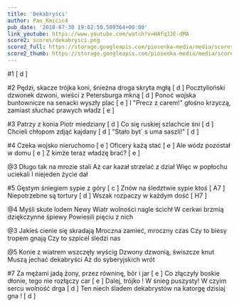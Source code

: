 ```yaml
---
title: 'Dekabryści'
author: Pan_Kmicic4
pub_date: '2018-07-30 19:02:50.509364+00:00'
link_youtube: https://www.youtube.com/watch?v=HAfqJJE-dMA
score2: scores/dekabrysci.png
score2_full: https://storage.googleapis.com/piosenka-media/media/scores/dekabrysci.png
score2_thumb: https://storage.googleapis.com/piosenka-media/media/scores/dekabrysci.png.180x0_q85_upscale.png
---
```


#1
 [ d ]

#2
Pędzi, skacze trójka koni, śnieżna droga skryta mgłą [ d ]
Pocztylioński dzwonek dzwoni, wieści z Petersburga mkną [ d ]
Ponoć wojska buntownicze na senacki wyszły plac [ e ]
I "Precz z carem!" głośno krzyczą, zamiast słuchać prawych władz [ e ]

#3
Patrzy z konia Piotr miedziany [ d ]
Co się ruskiej szlachcie śni [ d ] 
Chcieli chłopom zdjąć kajdany [ d ]
"Stało byt` s uma saszli!" [ d ]

#4
Czeka wojsko nieruchomo [ e ]
Oficery każą stać [ e ]
Ale wódz pozostał w domu [ e ]
Z kimże teraz władzę brać? [ e ]

@3
Długo tak na mrozie stali 
Aż car kazał strzelać z dział
Więc w popłochu uciekali
I niejeden życie dał

#5
Gęstym śniegiem sypie z góry [ c ]
Znów na śledztwie sypie ktoś [ A7 ]
Niepotrzebne są tortury [ d ]
Wszak rozpaczy w każdym dość [ H7 ]

@4
Myśli skute lodem Newy
Wiatr wolności nagle ścichł
W cerkwi brzmią dziękczynne śpiewy
Powiesili pięciu z nich

@3
Jakieś cienie się skradają
Mroczna zamieć, mroczny czas
Czy to biesy tropem gnają
Czy to szpicel śledzi nas

@5
Konie z wiatrem wszczęły wyścig
Dzwony dzwonią, świszcze knut
Muszą jechać dekabryści
Aż do syberyjskich wrót

#7
Za mężami jadą żony, przez równinę, bór i jar [ e ]
Co złączyły boskie dłonie, tego nie rozłączy car [ e ]
Dalej, trójko ! W śnieg puszysty! W czyim sercu wolność drga [ d ]
Ten niech śladem dekabrystów na katorgę dzisiaj gna ! [ d ]